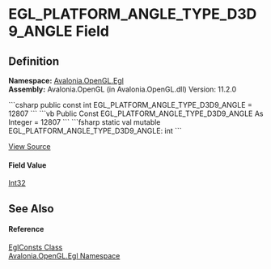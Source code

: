 # EGL_PLATFORM_ANGLE_TYPE_D3D9_ANGLE Field




## Definition
**Namespace:** <a href="N_Avalonia_OpenGL_Egl">Avalonia.OpenGL.Egl</a>  
**Assembly:** Avalonia.OpenGL (in Avalonia.OpenGL.dll) Version: 11.2.0

<Tabs groupId="api-code-preview">
<TabItem value="csharp" label="C#">
```csharp
public const int EGL_PLATFORM_ANGLE_TYPE_D3D9_ANGLE = 12807
```
</TabItem>
<TabItem value="vb" label="VB">
```vb
Public Const EGL_PLATFORM_ANGLE_TYPE_D3D9_ANGLE As Integer = 12807
```
</TabItem>
<TabItem value="fsharp" label="F#">
```fsharp
static val mutable EGL_PLATFORM_ANGLE_TYPE_D3D9_ANGLE: int
```
</TabItem>
</Tabs>



<a href="https://github.com/AvaloniaUI/Avalonia/tree/master/src/Avalonia.OpenGL/Egl/EglConsts.cs" title="View the source code">View Source</a>



#### Field Value
<a href="https://learn.microsoft.com/dotnet/api/system.int32" target="_blank" rel="noopener noreferrer">Int32</a>

## See Also


#### Reference
<a href="T_Avalonia_OpenGL_Egl_EglConsts">EglConsts Class</a>  
<a href="N_Avalonia_OpenGL_Egl">Avalonia.OpenGL.Egl Namespace</a>  

